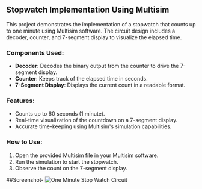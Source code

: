 ## Stopwatch Implementation Using Multisim

This project demonstrates the implementation of a stopwatch that counts up to one minute using Multisim software. The circuit design includes a decoder, counter, and 7-segment display to visualize the elapsed time.

### Components Used:
- **Decoder**: Decodes the binary output from the counter to drive the 7-segment display.
- **Counter**: Keeps track of the elapsed time in seconds.
- **7-Segment Display**: Displays the current count in a readable format.

### Features:
- Counts up to 60 seconds (1 minute).
- Real-time visualization of the countdown on a 7-segment display.
- Accurate time-keeping using Multisim's simulation capabilities.

### How to Use:
1. Open the provided Multisim file in your Multisim software.
2. Run the simulation to start the stopwatch.
3. Observe the count on the 7-segment display.

   
##Screenshot-
![One Minute Stop Watch Circuit](https://github.com/user-attachments/assets/6e68e2ef-d770-46e2-ac1c-a3850be19f37)


